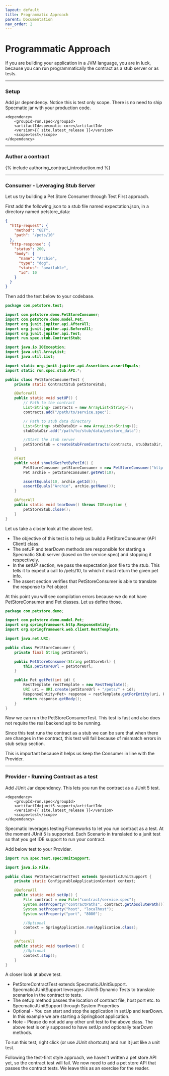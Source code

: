 ```yaml
---
layout: default
title: Programmatic Approach
parent: Documentation
nav_order: 2
---
```

Programmatic Approach
=====================

If you are building your application in a JVM language, you are in luck, because you can run programmatically the contract as a stub server or as tests.

---

### Setup

Add jar dependency. Notice this is test only scope. There is no need to ship Specmatic jar with your production code.

```
<dependency>
    <groupId>run.spec</groupId>
    <artifactId>specmatic-core</artifactId>
    <version>{{ site.latest_release }}</version>
    <scope>test</scope>
</dependency>
```

---

### Author a contract

{% include authoring_contract_introduction.md %}

---

### Consumer - Leveraging Stub Server

Let us try building a Pet Store Consumer through Test First approach.

First add the following json to a stub file named expectation.json, in a directory named petstore_data:

```json
{
  "http-request": {
    "method": "GET",
    "path": "/pets/10"
  },
  "http-response": {
    "status": 200,
    "body": {
      "name": "Archie",
      "type": "dog",
      "status": "available",
      "id": 10
    }
  }
}
```

Then add the test below to your codebase.

```java
package com.petstore.test;

import com.petstore.demo.PetStoreConsumer;
import com.petstore.demo.model.Pet;
import org.junit.jupiter.api.AfterAll;
import org.junit.jupiter.api.BeforeAll;
import org.junit.jupiter.api.Test;
import run.spec.stub.ContractStub;

import java.io.IOException;
import java.util.ArrayList;
import java.util.List;

import static org.junit.jupiter.api.Assertions.assertEquals;
import static run.spec.stub.API.*;

public class PetStoreConsumerTest {
    private static ContractStub petStoreStub;

    @BeforeAll
    public static void setUP() {
        // Path to the contract
        List<String> contracts = new ArrayList<String>();
        contracts.add("/path/to/service.spec");

        // Path to stub data directory
        List<String> stubDataDir = new ArrayList<String>();
        stubDataDir.add("/path/to/stub/data/petstore_data");

        //Start the stub server
        petStoreStub = createStubFromContracts(contracts, stubDataDir, "localhost", 9000);
    }

    @Test
    public void shouldGetPetByPetId() {
        PetStoreConsumer petStoreConsumer = new PetStoreConsumer("http://localhost:9000");
        Pet archie = petStoreConsumer.getPet(10);

        assertEquals(10, archie.getId());
        assertEquals("Archie", archie.getName());
    }

    @AfterAll
    public static void tearDown() throws IOException {
        petStoreStub.close();
    }
}
```

Let us take a closer look at the above test.
* The objective of this test is to help us build a PetStoreConsumer (API Client) class.
* The setUP and tearDown methods are responsible for starting a Specmatic Stub server (based on the service.spec) and stopping it respectively.
* In the setUP section, we pass the expectation json file to the stub. This tells it to expect a call to /pets/10, to which it must return the given pet info.
* The assert section verifies that PetStoreConsumer is able to translate the response to Pet object

At this point you will see compilation errors because we do not have PetStoreConsumer and Pet classes. Let us define those.

```java
package com.petstore.demo;

import com.petstore.demo.model.Pet;
import org.springframework.http.ResponseEntity;
import org.springframework.web.client.RestTemplate;

import java.net.URI;

public class PetStoreConsumer {
    private final String petStoreUrl;

    public PetStoreConsumer(String petStoreUrl) {
        this.petStoreUrl = petStoreUrl;
    }

    public Pet getPet(int id) {
        RestTemplate restTemplate = new RestTemplate();
        URI uri = URI.create(petStoreUrl + "/pets/" + id);
        ResponseEntity<Pet> response = restTemplate.getForEntity(uri, Pet.class);
        return response.getBody();
    }
}
```

Now we can run the PetStoreConsumerTest. This test is fast and also does not require the real backend api to be running.

Since this test runs the contract as a stub we can be sure that when there are changes in the contract, this test will fail because of mismatch errors in stub setup section.

This is important because it helps us keep the Consumer in line with the Provider.

---

### Provider - Running Contract as a test

Add JUnit Jar dependency. This lets you run the contract as a JUnit 5 test.

```
<dependency>
    <groupId>run.spec</groupId>
    <artifactId>junit5-support</artifactId>
    <version>{{ site.latest_release }}</version>
    <scope>test</scope>
</dependency>
```

Specmatic leverages testing Frameworks to let you run contract as a test.
At the moment JUnit 5 is supported. Each Scenario in translated to a junit test so that you get IDE support to run your contract.

Add below test to your Provider.

```java
import run.spec.test.specJUnitSupport;

import java.io.File;

public class PetStoreContractTest extends SpecmaticJUnitSupport {
    private static ConfigurableApplicationContext context;

    @BeforeAll
    public static void setUp() {
        File contract = new File("contract/service.spec");
        System.setProperty("contractPaths", contract.getAbsolutePath());
        System.setProperty("host", "localhost");
        System.setProperty("port", "8080");

        //Optional
        context = SpringApplication.run(Application.class);
    }

    @AfterAll
    public static void tearDown() {
        //Optional
        context.stop();
    }
}
```

A closer look at above test.
* PetStoreContractTest extends SpecmaticJUnitSupport. SpecmaticJUnitSupport leverages JUnit5 Dynamic Tests to translate scenarios in the contract to tests.
* The setUp method passes the location of contract file, host port etc. to SpecmaticJUnitSupport through System Properties
* Optional - You can start and stop the application in setUp and tearDown. In this example we are starting a Springboot application.
* Note - Please do not add any other unit test to the above class. The above test is only supposed to have setUp and optionally tearDown methods.

To run this test, right click (or use JUnit shortcuts) and run it just like a unit test.

Following the test-first style approach, we haven't written a pet store API yet, so the contract test will fail. We now need to add a pet store API that passes the contract tests. We leave this as an exercise for the reader.
